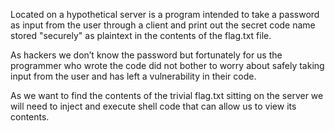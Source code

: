 Located on a hypothetical server is a program intended to take a password as input from the user through a client and print out the secret code name stored "securely" as plaintext in the contents of the flag.txt file.

As hackers we don’t know the password but fortunately for us the programmer who wrote the code did not bother to worry about safely taking input from the user and has left a vulnerability in their code.

As we want to find the contents of the trivial flag.txt sitting on the server we will need to inject and execute shell code that can allow us to view its contents. 
